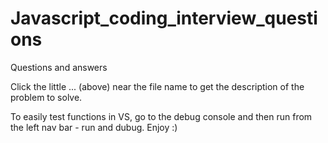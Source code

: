 # Javascript_coding_interview_questions
Questions and answers


Click the little ... (above) near the file name to get the description of the problem to solve. 

To easily test functions in VS, go to the debug console and then run from the left nav bar - run and dubug.  Enjoy :)
